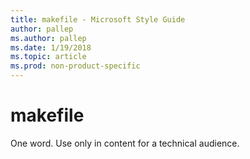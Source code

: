 ```yaml
---
title: makefile - Microsoft Style Guide
author: pallep
ms.author: pallep
ms.date: 1/19/2018
ms.topic: article
ms.prod: non-product-specific
---
```


# makefile

One word. Use only in content for a technical audience. 

